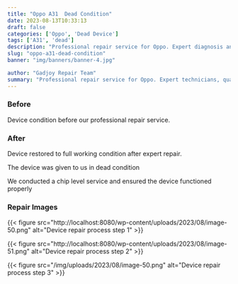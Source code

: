 ```yaml
---
title: "Oppo A31  Dead Condition"
date: 2023-08-13T10:33:13
draft: false
categories: ['Oppo', 'Dead Device']
tags: ['A31', 'dead']
description: "Professional repair service for Oppo. Expert diagnosis and quality repairs in Bangalore."
slug: "oppo-a31-dead-condition"
banner: "img/banners/banner-4.jpg"

author: "Gadjoy Repair Team"
summary: "Professional repair service for Oppo. Expert technicians, quality parts, warranty included."
---
```


### Before

Device condition before our professional repair service.

### After

Device restored to full working condition after expert repair.

The device was given to us in dead condition

We conducted a chip level service and ensured the device functioned properly

### Repair Images

{{< figure src="http://localhost:8080/wp-content/uploads/2023/08/image-50.png" alt="Device repair process step 1" >}}

{{< figure src="http://localhost:8080/wp-content/uploads/2023/08/image-51.png" alt="Device repair process step 2" >}}

{{< figure src="/img/uploads/2023/08/image-50.png" alt="Device repair process step 3" >}}

